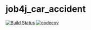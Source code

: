 # job4j_car_accident
[![Build Status](https://travis-ci.org/IvanPJF/job4j_car_accident.svg?branch=master)](https://travis-ci.org/IvanPJF/job4j_car_accident)
[![codecov](https://codecov.io/gh/IvanPJF/job4j_car_accident/branch/master/graph/badge.svg)](https://codecov.io/gh/IvanPJF/job4j_car_accident)
